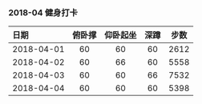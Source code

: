 ### 2018-04 健身打卡

| 日期         | 俯卧撑  | 仰卧起坐 |  深蹲  |  步数  |
| :--------- | :--: | :--: | :--: | :--: |
| 2018-04-01 |  60  |  60  |  60  | 2612 |
| 2018-04-02 |  60  |  66  |  60  | 5558 |
| 2018-04-03 |  60  |  60  |  66  | 7532 |
| 2018-04-04 |  60  |  60  |  60  | 5398 |

